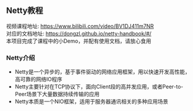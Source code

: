 ## Netty教程  
视频课程地址: https://www.bilibili.com/video/BV1DJ411m7NR  
对应的文档地址: https://dongzl.github.io/netty-handbook/#/  
本项目完成了课程中的小Demo，并配有使用文档，请放心食用

### Netty介绍
- Netty是一个异步的，基于事件驱动的网络应用框架，用以快速开发高性能，高可靠的网络IO程序
- Netty主要针对在TCP协议下，面向Client段的高并发应用，或者Peer-to-Peer场景下大量数据持续传输的应用
- Netty本质是一个NIO框架，适用于服务器通讯相关的多种应用场景